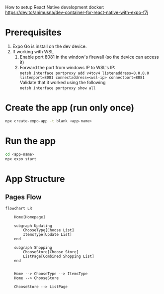 How to setup React Native development docker:
https://dev.to/animusna/dev-container-for-react-native-with-expo-f7j

# Prerequisites
1. Expo Go is install on the dev device.
2. If working with WSL
    1. Enable port 8081 in the window's firewall (so the device can access it)
    2. Forward the port from windows IP to WSL's IP:  
        `netsh interface portproxy add v4tov4 listenaddress=0.0.0.0 listenport=8081 connectaddress=<wsl-ip> connectport=8081`  
        Validate that it worked using the following  
        `netsh interface portproxy show all`  

# Create the app (run only once)
```bash
npx create-expo-app -t blank <app-name>
```

# Run the app
```bash
cd <app-name>
npx expo start
```

# App Structure
## Pages Flow
```mermaid
flowchart LR

    Home[Homepage]

    subgraph Updating
        ChooseType[Choose List]
        ItemsType[Update List]
    end

    subgraph Shopping
        ChooseStore[Choose Store]
        ListPage[Combined Shopping List]
    end


    Home --> ChooseType --> ItemsType
    Home --> ChooseStore

    ChooseStore --> ListPage
```